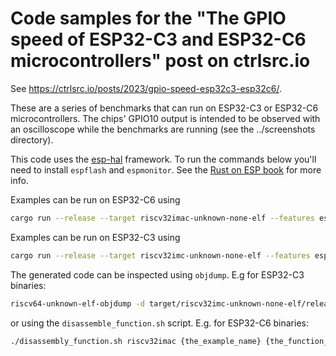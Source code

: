 # Code samples for the "The GPIO speed of ESP32-C3 and ESP32-C6 microcontrollers" post on ctrlsrc.io

See https://ctrlsrc.io/posts/2023/gpio-speed-esp32c3-esp32c6/.

These are a series of benchmarks that can run on ESP32-C3 or ESP32-C6
microcontrollers. The chips' GPIO10 output is intended to be observed with an
oscilloscope while the benchmarks are running (see the ../screenshots
directory).

This code uses the [esp-hal](https://github.com/esp-rs/esp-hal) framework. To
run the commands below you'll need to install `espflash` and `espmonitor`. See
the [Rust on ESP book](https://esp-rs.github.io/book/introduction.html) for more
info.

Examples can be run on ESP32-C6 using

```sh
cargo run --release --target riscv32imac-unknown-none-elf --features esp32c6 --example {the_example_name}
```

Examples can be run on ESP32-C3 using

```sh
cargo run --release --target riscv32imc-unknown-none-elf --features esp32c3 --example {the_example_name}
```

The generated code can be inspected using `objdump`. E.g for ESP32-C3 binaries:

```sh
riscv64-unknown-elf-objdump -d target/riscv32imc-unknown-none-elf/release/examples/{the_example_name}
```

or using the `disassemble_function.sh` script. E.g. for ESP32-C6 binaries:

```sh
./disassembly_function.sh riscv32imac {the_example_name} {the_function_to_disassemble}
```
